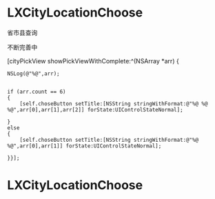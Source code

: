 # LXCityLocationChoose

省市县查询

不断完善中


[cityPickView showPickViewWithComplete:^(NSArray *arr) {

    NSLog(@"%@",arr);


    if (arr.count == 6)
    {
        [self.choseButton setTitle:[NSString stringWithFormat:@"%@ %@ %@",arr[0],arr[1],arr[2]] forState:UIControlStateNormal];

    }
    else
    {
        [self.choseButton setTitle:[NSString stringWithFormat:@"%@ %@",arr[0],arr[1]] forState:UIControlStateNormal];

    }}];
    
# LXCityLocationChoose
